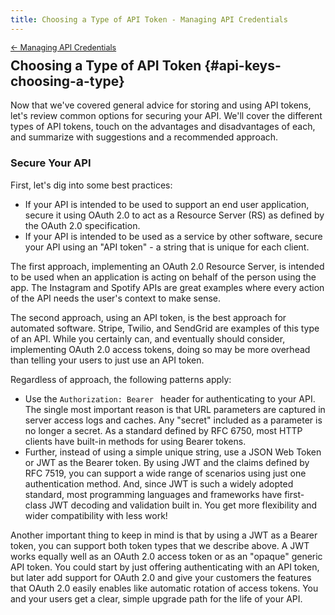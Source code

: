 ```yaml
---
title: Choosing a Type of API Token - Managing API Credentials
---
```


<div style="font-size: 0.9em; margin-bottom: -20px;"><a href="/books/api-security/api-keys/">&larr; Managing API Credentials</a></div>

## Choosing a Type of API Token {#api-keys-choosing-a-type}

Now that we've covered general advice for storing and using API tokens, let's review common options for securing your API. We'll cover the different types of API tokens, touch on the advantages and disadvantages of each, and summarize with suggestions and a recommended approach.

### Secure Your API

First, let's dig into some best practices:

* If your API is intended to be used to support an end user application, secure it using OAuth 2.0 to act as a Resource Server (RS) as defined by the OAuth 2.0 specification.
* If your API is intended to be used as a service by other software, secure your API using an "API token" - a string that is unique for each client.

The first approach, implementing an OAuth 2.0 Resource Server, is intended to be used when an application is acting on behalf of the person using the app. The Instagram and Spotify APIs are great examples where every action of the API needs the user's context to make sense.

The second approach, using an API token, is the best approach for automated software. Stripe, Twilio, and SendGrid are examples of this type of an API. While you certainly can, and eventually should consider, implementing OAuth 2.0 access tokens, doing so may be more overhead than telling your users to just use an API token.

Regardless of approach, the following patterns apply:

* Use the `Authorization: Bearer ` header for authenticating to your API. The single most important reason is that URL parameters are captured in server access logs and caches. Any "secret" included as a parameter is no longer a secret. As a standard defined by RFC 6750, most HTTP clients have built-in methods for using Bearer tokens.
* Further, instead of using a simple unique string, use a JSON Web Token or JWT as the Bearer token. By using JWT and the claims defined by RFC 7519, you can support a wide range of scenarios using just one authentication method. And, since JWT is such a widely adopted standard, most programming languages and frameworks have first-class JWT decoding and validation built in. You get more flexibility and wider compatibility with less work!

Another important thing to keep in mind is that by using a JWT as a Bearer token, you can support both token types that we describe above. A JWT works equally well as an OAuth 2.0 access token or as an "opaque" generic API token. You could start by just offering authenticating with an API token, but later add support for OAuth 2.0 and give your customers the features that OAuth 2.0 easily enables like automatic rotation of access tokens. You and your users get a clear, simple upgrade path for the life of your API.
